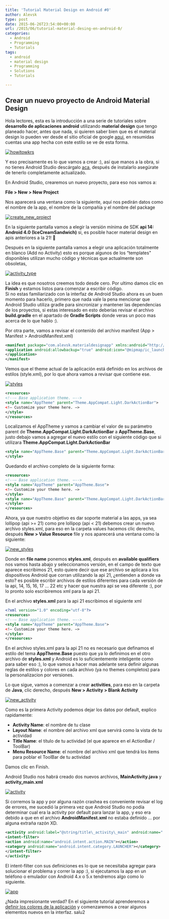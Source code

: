 ```yaml
---
title: 'Tutorial Material Design en Android #0'
author: Alevsk
type: post
date: 2015-06-26T23:54:00+00:00
url: /2015/06/tutorial-material-desing-en-android-0/
categories:
  - Android
  - Programming
  - Tutorials
tags:
  - android
  - material design
  - Programming
  - Solutions
  - Tutorials

---
```

## Crear un nuevo proyecto de Android Material Design

Hola lectores, esta es la introducción a una serie de tutoriales sobre **desarrollo de aplicaciones android** utilizando **material design** que tengo planeado hacer, antes que nada, si quieren saber bien que es el material design lo pueden ver desde el sitio oficial de google [aqui](http://www.google.com/design/spec/material-design/introduction.html), en resumidas cuentas una app hecha con este estilo se ve de esta forma.

[![howitowkrs](/images/howitowkrs.png)](http://www.alevsk.com/2015/06/tutorial-material-desing-en-android-0/howitowkrs/)

Y eso precisamente es lo que vamos a crear :), así que manos a la obra, si no tienes Android Studio descárgalo [aca](https://developer.android.com/sdk/index.html), después de instalarlo asegúrate de tenerlo completamente actualizado.

En Android Studio, crearemos un nuevo proyecto, para eso nos vamos a:

**File > New > New Project** 

Nos aparecerá una ventana como la siguiente, aquí nos pedirán datos como el nombre de la app, el nombre de la compañía y el nombre del package

[![create_new_project](/images/create_new_project.jpg)](http://www.alevsk.com/2015/06/tutorial-material-desing-en-android-0/create_new_project/)

En la siguiente pantalla vamos a elegir la versión mínima de SDK **api 14: Android 4.0 (IceCreamSandwich)** si, es posible hacer material design en apis anteriores a la 21! 🙂

Después en la siguiente pantalla vamos a elegir una aplicación totalmente en blanco (Add no Activity) esto es porque algunos de los “templates" disponibles utilizan mucho código y técnicas que actualmente son obsoletas,

[![activity_type](/images/activity_type.jpg)](http://www.alevsk.com/2015/06/tutorial-material-desing-en-android-0/activity_type/)

La idea es que nosotros creemos todo desde cero. Por ultimo damos clic en **Finish** y estamos listos para comenzar a escribir código.  
Si no estas familiarizado con la interfaz de Android Studio ahora es un buen momento para hacerlo, primero que nada vale la pena mencionar que Android Studio utiliza gradle para sincronizar y mantener las dependencias de los proyectos, si estas interesado en esto deberías revisar el archivo **build.gradle** en el apartado de **Gradle Scripts** donde veras un poco mas acerca de lo que hablo :).

Por otra parte, vamos a revisar el contenido del archivo manifest (App > Manifest > AndroidManifest.xml)

```xml
<manifest package="com.alevsk.materialdesignapp" xmlns:android="http://schemas.android.com/apk/res/android">
<application android:allowbackup="true" android:icon="@mipmap/ic_launcher" android:label="@string/app_name" android:theme="@style/AppTheme">
</application>
</manifest>
```

Vemos que el theme actual de la aplicación está definido en los archivos de estilos (style.xml), por lo que ahora vamos a revisar que contiene ese.

[![styles](/images/styles.jpg)](http://www.alevsk.com/2015/06/tutorial-material-desing-en-android-0/styles/)

```xml
<resources>
<!--– Base application theme. –-->
<style name="AppTheme" parent="Theme.AppCompat.Light.DarkActionBar">  
<!– Customize your theme here. –>  
</style>
</resources>
```

Localizamos el AppTheme y vamos a cambiar el valor de su parámetro parent de **Theme.AppCompat.Light.DarkActionBar** a **AppTheme.Base**, justo debajo vamos a agregar el nuevo estilo con el siguiente código que si utilizara **Theme.AppCompat.Light.DarkActionBar**

```xml
<style name="AppTheme.Base" parent="Theme.AppCompat.Light.DarkActionBar">
</style>
```

Quedando el archivo completo de la siguiente forma:

```xml
<resources>
<!--– Base application theme. –-->
<style name="AppTheme" parent="AppTheme.Base">  
<!– Customize your theme here. –>  
</style>
<style name="AppTheme.Base" parent="Theme.AppCompat.Light.DarkActionBar">
</style>
</resources>
```

Ahora, ya que nuestro objetivo es dar soporte material a las apps, ya sea lollipop (api >= 21) como pre lollipop (api < 21) debemos crear un nuevo archivo styles.xml, para eso en la carpeta values hacemos clic derecho, después **New > Value Resource** file y nos aparecerá una ventana como la siguiente:

[![new_styles](/images/new_styles.jpg)](http://www.alevsk.com/2015/06/tutorial-material-desing-en-android-0/new_styles/)

Donde en **file name** ponemos **styles.xml**, después en **available qualifiers** nos vamos hasta abajo y seleccionamos versión, en el campo de texto que aparece escribimos 21, esto quiere decir que ese archivo se aplicara a los dispositivos Android que corran utilizando la api 21, ¿entienden a donde va esto? es posible escribir archivos de estilos diferentes para cada versión de la api, 14, 15, 16, 17 … 22 etc y hacer que nuestra api se vea diferente :), por lo pronto solo escribiremos xml para la api 21.

En el archivo **styles.xml** para la api 21 escribimos el siguiente xml

```xml
<?xml version="1.0" encoding="utf-8"?>
<resources>
<!--– Base application theme. –-->
<style name="AppTheme" parent="AppTheme.Base">  
<!– Customize your theme here. –>  
</style>
</resources>
```

En el archivo styles.xml para la api 21 no es necesario que definamos el estilo del tema **AppTheme.Base** puesto que ya lo definimos en el otro archivo de **styles.xml** y Android es lo suficientemente inteligente como para saber eso :), lo que vamos a hacer mas adelante sera definir algunas reglas de estilos y colores en cada archivo (ya no themes completos) para la personalizacion por versiones.

Lo que sigue, vamos a comenzar a crear **activities**, para eso en la carpeta de **Java**, clic derecho, después **New > Activity > Blank Activity**

[![new_activity](/images/new_activity.jpg)](http://www.alevsk.com/2015/06/tutorial-material-desing-en-android-0/new_activity/)

Como es la primera Activity podemos dejar los datos por default, explico rapidamente:

  * **Activity Name**: el nombre de tu clase
  * **Layout Name**: el nombre del archivo xml que servirá como la vista de tu actividad
  * **Title Name**: el título de tu actividad (el que aparece en el ActionBar / ToolBar)
  * **Menu Resource Name**: el nombre del archivo xml que tendrá los items para poblar el ToolBar de tu actividad

Damos clic en Finish.

Android Studio nos habrá creado dos nuevos archivos, **MainActivity.java** y **activity_main.xml**

[![activity](/images/activity.jpg)](http://www.alevsk.com/2015/06/tutorial-material-desing-en-android-0/activity/)

Si corremos la app y por alguna razón crashea es conveniente revisar el log de errores, me sucedió la primera vez que Android Studio no podía determinar cual era la activity por default para lanzar la app, y eso era debido a que en el archivo **AndroidManifest.xml** no estaba definido … por alguna extraña razón XD.

```xml
<activity android:label="@string/title\_activity\_main" android:name=".MainActivity">
<intent-filter>
<action android:name="android.intent.action.MAIN"></action>
<category android:name="android.intent.category.LAUNCHER"></category>
</intent-filter>
</activity>
```

El intent-filter con sus definiciones es lo que se necesitaba agregar para solucionar el problema y correr la app :), si ejecutamos la app en un teléfono o emulador con Android 4.x o 5.x tendremos algo como lo siguiente.

[![app](/images/app.jpg)](http://www.alevsk.com/2015/06/tutorial-material-desing-en-android-0/app/)

¿Nada impresionante verdad? En el siguiente tutorial aprenderemos a [definir los colores de la aplicación](http://www.alevsk.com/2015/06/tutorial-material-desing-en-android-1/) y comenzaremos a crear algunos elementos nuevos en la interfaz. salu2